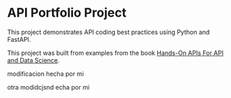 # API Portfolio Project
This project demonstrates API coding best practices using Python and FastAPI.

This project was built from examples from the book 
 [Hands-On APIs For API and Data Science](https://handsonapibook.com/).

 modificacion hecha por mi

 otra modidcjsnd echa por mi 

 